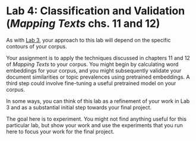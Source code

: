 # Lab 4: Classification and Validation (_Mapping Texts_ chs. 11 and 12)

As with [Lab 3](./03_core_deductive-inductive.md), your approach to
this lab will depend on the specific contours of your corpus.

Your assignment is to apply the techniques discussed in chapters
11 and 12 of _Mapping Texts_ to your corpus. You might begin
by calculating word embeddings for your corpus, and you might
subsequently validate your document similarities or topic
prevalences using pretrained embeddings. A third step could
involve fine-tuning a useful pretrained model on your corpus.

In some ways, you can think of this lab as a refinement of your
work in Lab 3 and as a substantial initial step towards your final
project.

The goal here is to experiment. You might not find anything useful
for this particular lab, but show your work and use the experiments
that you run here to focus your work for the final project.
